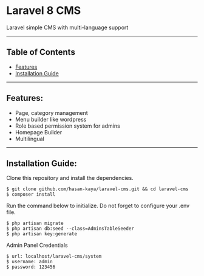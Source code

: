 # Laravel 8 CMS
Laravel simple CMS with multi-language support

-----
## Table of Contents

* [Features](#item1)
* [Installation Guide](#item2)

-----
<a name="item1"></a>
## Features:
  * Page, category management
  * Menu builder like wordpress
  * Role based permission system for admins
  * Homepage Builder
  * Multilingual
-----
<a name="item2"></a>
## Installation Guide:

Clone this repository and install the dependencies.

    $ git clone github.com/hasan-kaya/laravel-cms.git && cd laravel-cms
    $ composer install

Run the command below to initialize. Do not forget to configure your .env file. 

    $ php artisan migrate
    $ php artisan db:seed --class=AdminsTableSeeder
    $ php artisan key:generate

Admin Panel Credentials

    $ url: localhost/laravel-cms/system
    $ username: admin
    $ password: 123456